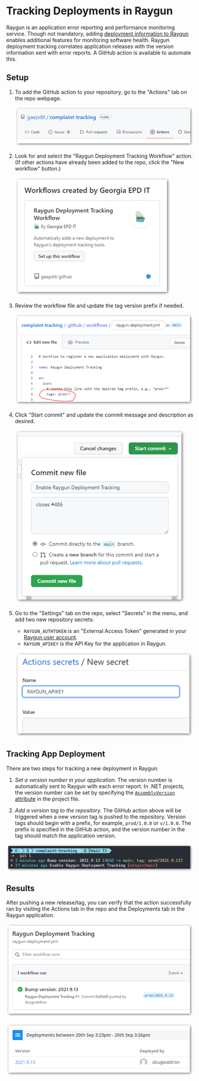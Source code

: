 # Tracking Deployments in Raygun

Raygun is an application error reporting and performance monitoring service. Though not mandatory, adding [deployment information to Raygun](https://raygun.com/platform/deployment-tracking) enables additional features for monitoring software health. Raygun deployment tracking correlates application releases with the version information sent with error reports. A GitHub action is available to automate this.

## Setup

1. To add the GitHub action to your repository, go to the "Actions" tab on the repo webpage.

    ![](img/github-actions-1.png)

2. Look for and select the "Raygun Deployment Tracking Workflow" action. (If other actions have already been added to the repo, click the "New workflow" button.)

    ![](img/github-actions-2.png)

3. Review the workflow file and update the tag version prefix if needed.

    ![](img/github-actions-3.png)

4. Click "Start commit" and update the commit message and description as desired.

    ![](img/github-actions-4.png)

5. Go to the "Settings" tab on the repo, select "Secrets" in the menu, and add two new repository secrets:

    * `RAYGUN_AUTHTOKEN` is an "External Access Token" generated in your [Raygun user account](https://app.raygun.com/user).
    * `RAYGUN_APIKEY` is the API Key for the application in Raygun.

    ![](img/github-actions-5.png)

## Tracking App Deployment

There are two steps for tracking a new deployment in Raygun:

1. *Set a version number in your application.* The version number is automatically sent to Raygun with each error report. In .NET projects, the version number can be set by specifying the [`AssemblyVersion` attribute](https://docs.microsoft.com/en-us/troubleshoot/visualstudio/general/assembly-version-assembly-file-version) in the project file.

2. *Add a version tag to the repository.* The GitHub action above will be triggered when a new version tag is pushed to the repository. Version tags should begin with a prefix, for example, `prod/1.0.0` or `v/1.0.0`. The prefix is specified in the GitHub action, and the version number in the tag should match the application version.

![](img/github-actions-7.png)

## Results

After pushing a new release/tag, you can verify that the action successfully ran by visiting the Actions tab in the repo and the Deployments tab in the Raygun application.

![](img/github-actions-8.png) 

![](img/github-actions-9.png)
